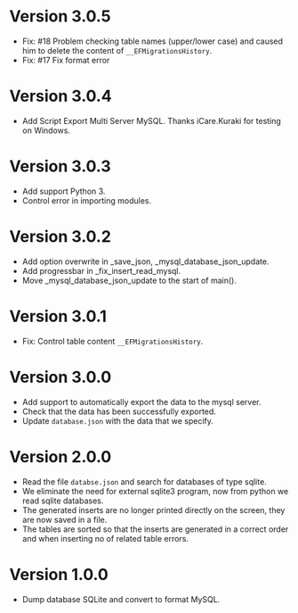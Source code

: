 # Version 3.0.5
- Fix: #18 Problem checking table names (upper/lower case) and caused him to delete the content of `__EFMigrationsHistory`.
- Fix: #17 Fix format error

# Version 3.0.4
- Add Script Export Multi Server MySQL. Thanks iCare.Kuraki for testing on Windows.

# Version 3.0.3
- Add support Python 3.
- Control error in importing modules.

# Version 3.0.2
- Add option overwrite in _save_json, _mysql_database_json_update.
- Add progressbar in _fix_insert_read_mysql.
- Move _mysql_database_json_update to the start of main().

# Version 3.0.1
- Fix: Control table content `__EFMigrationsHistory`.
  
# Version 3.0.0
- Add support to automatically export the data to the mysql server.
- Check that the data has been successfully exported.
- Update `database.json` with the data that we specify.

# Version 2.0.0
- Read the file `databse.json` and search for databases of type sqlite.
- We eliminate the need for external sqlite3 program, now from python we read sqlite databases.
- The generated inserts are no longer printed directly on the screen, they are now saved in a file.
- The tables are sorted so that the inserts are generated in a correct order and when inserting no of related table errors.

# Version 1.0.0
- Dump database SQLite and convert to format MySQL.